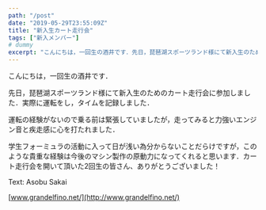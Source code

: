 ```yaml
---
path: "/post"
date: "2019-05-29T23:55:09Z"
title: "新入生カート走行会"
tags: ["新入メンバー"]
# dummy
excerpt: "こんにちは，一回生の酒井です．先日，琵琶湖スポーツランド様にて新入生のためのカート走行会に参加しました．実際に運転をし，タイムを記録しました．運転の経験がないので乗る前は緊張していましたが，走ってみ..."
---
```


[](29-1.jpg)こんにちは，一回生の酒井です．

先日，琵琶湖スポーツランド様にて新入生のためのカート走行会に参加しました．実際に運転をし，タイムを記録しました．

運転の経験がないので乗る前は緊張していましたが，走ってみると力強いエンジン音と疾走感に心を打たれました．

学生フォーミュラの活動に入って日が浅い為分からないことだらけですが，このような貴重な経験は今後のマシン製作の原動力になってくれると思います．カート走行会を開いて頂いた2回生の皆さん、ありがとうございました！

Text: Asobu Sakai

[www.grandelfino.net/](http://www.grandelfino.net/)
